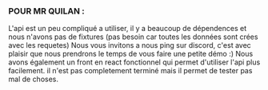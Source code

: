 ### POUR MR QUILAN :
L'api est un peu compliqué a utiliser, il y a beaucoup de dépendences et nous n'avons pas de fixtures (pas besoin car toutes les données sont crées avec les requetes)
Nous vous invitons a nous ping sur discord, c'est avec plaisir que nous prendrons le temps de vous faire une petite démo :)
Nous avons également un front en react fonctionnel qui permet d'utiliser l'api plus facilement. il n'est pas completement terminé mais il permet de tester pas mal de choses.
